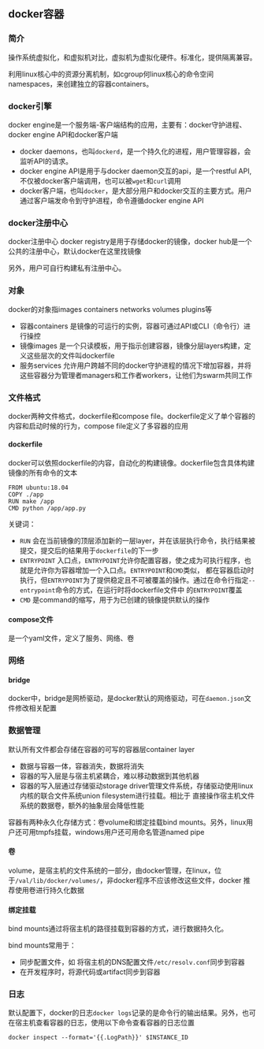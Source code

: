 ## docker容器
### 简介
操作系统虚拟化，和虚拟机对比，虚拟机为虚拟化硬件。标准化，提供隔离兼容。

利用linux核心中的资源分离机制，如cgroup何linux核心的命令空间namespaces，来创建独立的容器containers。

### docker引擎
docker engine是一个服务端-客户端结构的应用，主要有：docker守护进程、docker engine API和docker客户端
- docker daemons，也叫`dockerd`，是一个持久化的进程，用户管理容器，会监听API的请求。
- docker engine API是用于与docker daemon交互的api，是一个restful API,不仅被docker客户端调用，也可以被`wget`和`curl`调用
- docker客户端，也叫`docker`，是大部分用户和docker交互的主要方式。用户通过客户端发命令到守护进程，命令遵循docker engine API

### docker注册中心
docker注册中心 docker registry是用于存储docker的镜像，docker hub是一个公共的注册中心，默认docker在这里找镜像

另外，用户可自行构建私有注册中心。
### 对象
docker的对象指images containers networks volumes plugins等
- 容器containers 是镜像的可运行的实例，容器可通过API或CLI（命令行）进行操控
- 镜像images 是一个只读模板，用于指示创建容器，镜像分层layers构建，定义这些层次的文件叫dockerfile
- 服务services 允许用户跨越不同的docker守护进程的情况下增加容器，并将这些容器分为管理者managers和工作者workers，让他们为swarm共同工作

### 文件格式
docker两种文件格式，dockerfile和compose file。dockerfile定义了单个容器的内容和启动时候的行为，compose file定义了多容器的应用
#### dockerfile
docker可以依照dockerfile的内容，自动化的构建镜像。dockerfile包含具体构建镜像的所有命令的文本
```
FROM ubuntu:18.04
COPY ./app
RUN make /app
CMD python /app/app.py
```

关键词：
- `RUN` 会在当前镜像的顶层添加新的一层layer，并在该层执行命令，执行结果被提交，提交后的结果用于`dockerfile`的下一步
- `ENTRYPOINT` 入口点，`ENTRYPOINT`允许你配置容器，使之成为可执行程序，也就是允许你为容器增加一个入口点。`ENTRYPOINT`和`CMD`类似，
都在容器启动时执行，但`ENTRYPOINT`为了提供稳定且不可被覆盖的操作。通过在命令行指定`--entrypoint`命令的方式，在运行时将dockerfile文件中
的`ENTRYPOINT`覆盖
- `CMD` 是command的缩写，用于为已创建的镜像提供默认的操作

#### compose文件
是一个yaml文件，定义了服务、网络、卷

### 网络
#### bridge
docker中，bridge是网桥驱动，是docker默认的网络驱动，可在`daemon.json`文件修改相关配置

### 数据管理
默认所有文件都会存储在容器的可写的容器层container layer
- 数据与容器一体，容器消失，数据将消失
- 容器的写入层是与宿主机紧耦合，难以移动数据到其他机器
- 容器的写入层通过存储驱动storage driver管理文件系统，存储驱动使用linux内核的联合文件系统union filesystem进行挂载。相比于
直接操作宿主机文件系统的数据卷，额外的抽象层会降低性能

容器有两种永久化存储方式：卷volume和绑定挂载bind mounts。另外，linux用户还可用tmpfs挂载，windows用户还可用命名管道named pipe

#### 卷
volume，是宿主机的文件系统的一部分，由docker管理，在linux，位于`/val/lib/docker/volumes/`，非docker程序不应该修改这些文件，docker
推荐使用卷进行持久化数据

#### 绑定挂载
bind mounts通过将宿主机的路径挂载到容器的方式，进行数据持久化。

bind mounts常用于：
- 同步配置文件，如 将宿主机的DNS配置文件`/etc/resolv.conf`同步到容器
- 在开发程序时，将源代码或artifact同步到容器

### 日志
默认配置下，docker的日志`docker logs`记录的是命令行的输出结果。另外，也可在宿主机查看容器的日志，使用以下命令查看容器的日志位置

`docker inspect --format='{{.LogPath}}' $INSTANCE_ID`




















